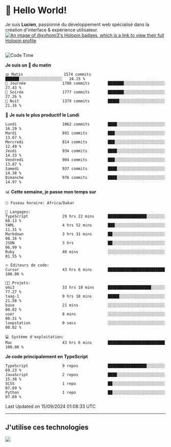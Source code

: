 # 👋 Hello World!

Je suis **Lucien**, passionné du développement web spécialisé dans la création d'interface & expérience utilisateur.
[![An image of @xyhomi3's Holopin badges, which is a link to view their full Holopin profile](https://holopin.me/xyhomi3)](https://holopin.io/@xyhomi3)

##

<!--START_SECTION:waka-->
![Code Time](http://img.shields.io/badge/Code%20Time-2%2C040%20hrs%208%20mins-blue)

**Je suis un 🐤 du matin** 

```text
🌞 Matin                  1574 commits        ██████░░░░░░░░░░░░░░░░░░░   24.15 % 
🌆 Journée                1788 commits        ███████░░░░░░░░░░░░░░░░░░   27.43 % 
🌃 Soirée                 1777 commits        ███████░░░░░░░░░░░░░░░░░░   27.26 % 
🌙 Nuit                   1379 commits        █████░░░░░░░░░░░░░░░░░░░░   21.16 % 
```
📅 **Je suis le plus productif le Lundi** 

```text
Lundi                    1062 commits        ████░░░░░░░░░░░░░░░░░░░░░   16.29 % 
Mardi                    891 commits         ███░░░░░░░░░░░░░░░░░░░░░░   13.67 % 
Mercredi                 814 commits         ███░░░░░░░░░░░░░░░░░░░░░░   12.49 % 
Jeudi                    934 commits         ████░░░░░░░░░░░░░░░░░░░░░   14.33 % 
Vendredi                 904 commits         ███░░░░░░░░░░░░░░░░░░░░░░   13.87 % 
Samedi                   937 commits         ████░░░░░░░░░░░░░░░░░░░░░   14.38 % 
Dimanche                 976 commits         ████░░░░░░░░░░░░░░░░░░░░░   14.97 % 
```


📊 **Cette semaine, je passe mon temps sur** 

```text
🕑︎ Fuseau horaire: Africa/Dakar

💬 Langages: 
TypeScript               29 hrs 22 mins      █████████████████░░░░░░░░   68.13 % 
YAML                     4 hrs 52 mins       ███░░░░░░░░░░░░░░░░░░░░░░   11.31 % 
Markdown                 3 hrs 31 mins       ██░░░░░░░░░░░░░░░░░░░░░░░   08.16 % 
JSON                     3 hrs               ██░░░░░░░░░░░░░░░░░░░░░░░   06.99 % 
Ruby                     40 mins             ░░░░░░░░░░░░░░░░░░░░░░░░░   01.55 % 

🔥 Éditeurs de code: 
Cursor                   43 hrs 6 mins       █████████████████████████   100.00 % 

🐱‍💻 Projets: 
omi3                     33 hrs 18 mins      ███████████████████░░░░░░   77.27 % 
taag-1                   9 hrs 18 mins       █████░░░░░░░░░░░░░░░░░░░░   21.58 % 
base                     21 mins             ░░░░░░░░░░░░░░░░░░░░░░░░░   00.82 % 
user                     8 mins              ░░░░░░░░░░░░░░░░░░░░░░░░░   00.31 % 
loopstation              0 secs              ░░░░░░░░░░░░░░░░░░░░░░░░░   00.02 % 

💻 Système d'exploitation: 
Mac                      43 hrs 6 mins       █████████████████████████   100.00 % 
```

**Je code principalement en TypeScript** 

```text
TypeScript               9 repos             █████████████████░░░░░░░░   69.23 % 
JavaScript               2 repos             ████░░░░░░░░░░░░░░░░░░░░░   15.38 % 
SCSS                     1 repo              ██░░░░░░░░░░░░░░░░░░░░░░░   07.69 % 
Python                   1 repo              ██░░░░░░░░░░░░░░░░░░░░░░░   07.69 % 
```




 Last Updated on 15/09/2024 01:08:33 UTC
<!--END_SECTION:waka-->
---

## J'utilise ces technologies

<p align="left">
  <a href="https://skillicons.dev">
    <img src="https://skillicons.dev/icons?i=ts,js,md,scss,tailwind,react,docker,express,astro,vite,nextjs,vercel,figma,ableton" />
  </a>
</p>

